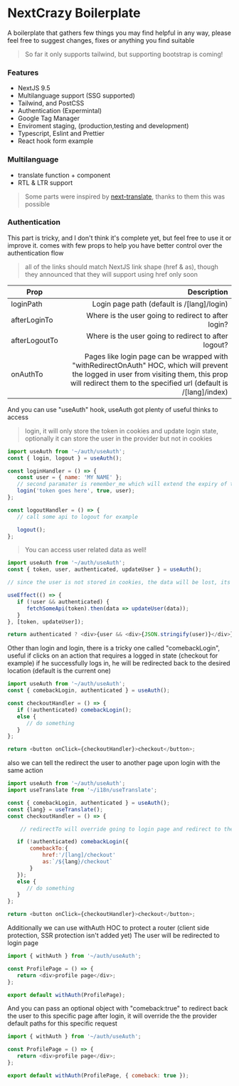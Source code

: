 # NextCrazy Boilerplate

A boilerplate that gathers few things you may find helpful in any way,
please feel free to suggest changes, fixes or anything you find suitable

> So far it only supports tailwind, but supporting bootstrap is coming!

### Features

-  NextJS 9.5
-  Multilanguage support (SSG supported)
-  Tailwind, and PostCSS
-  Authentication (Expermintal)
-  Google Tag Manager
-  Enviroment staging, (production,testing and development)
-  Typescript, Eslint and Prettier
-  React hook form example

### Multilanguage

-  translate function + <Translate/> component
-  RTL & LTR support

> Some parts were inspired by [next-translate](https://github.com/vinissimus/next-translate#readme), thanks to them this was possible

### Authentication

This part is tricky, and I don't think it's complete yet, but feel free to use it or improve it.
<AuthProvider> comes with few props to help you have better control over the authentication flow

> all of the links should match NextJS link shape (href & as), though they announced that they will support using href only soon

| Prop          |                                                                                                                                                                                                Description |
| ------------- | ---------------------------------------------------------------------------------------------------------------------------------------------------------------------------------------------------------: |
| loginPath     |                                                                                                                                                                 Login page path (default is /[lang]/login) |
| afterLoginTo  |                                                                                                                                                        Where is the user going to redirect to after login? |
| afterLogoutTo |                                                                                                                                                       Where is the user going to redirect to after logout? |
| onAuthTo      | Pages like login page can be wrapped with "withRedirectOnAuth" HOC, which will prevent the logged in user from visiting them, this prop will redirect them to the specified url (default is /[lang]/index) |

And you can use "useAuth" hook, useAuth got plenty of useful thinks to access

> login, it will only store the token in cookies and update login state, optionally it can store the user in the provider but not in cookies

```javascript
import useAuth from '~/auth/useAuth';
const { login, logout } = useAuth();

const loginHandler = () => {
   const user = { name: 'MY NAME' };
   // second paramater is remember_me which will extend the expiry of the token based on the stored value in .env files
   login('token goes here', true, user);
};

const logoutHandler = () => {
   // call some api to logout for example

   logout();
};
```

> You can access user related data as well!

```javascript
import useAuth from '~/auth/useAuth';
const { token, user, authenticated, updateUser } = useAuth();

// since the user is not stored in cookies, the data will be lost, its good to update the user data if user is not there

useEffect(() => {
   if (!user && authenticated) {
      fetchSomeApi(token).then(data => updateUser(data));
   }
}, [token, updateUser]);

return authenticated ? <div>{user && <div>{JSON.stringify(user)}</div>}</div> : 'Not authenticated';
```

Other than login and login, there is a tricky one called "comebackLogin",
useful if clicks on an action that requires a logged in state (checkout for example)
if he successfully logs in, he will be redirected back to the desired location (default is the current one)

```javascript
import useAuth from '~/auth/useAuth';
const { comebackLogin, authenticated } = useAuth();

const checkoutHandler = () => {
   if (!authenticated) comebackLogin();
   else {
      // do something
   }
};

return <button onClick={checkoutHandler}>checkout</button>;
```

also we can tell the redirect the user to another page upon login with the same action

```javascript
import useAuth from '~/auth/useAuth';
import useTranslate from '~/i18n/useTranslate';

const { comebackLogin, authenticated } = useAuth();
const {lang} = useTranslate();
const checkoutHandler = () => {

    // redirectTo will override going to login page and redirect to the desired path.

   if (!authenticated) comebackLogin({
       comebackTo:{
           href:'/[lang]/checkout'
           as:`/${lang}/checkout`
       }
   });
   else {
      // do something
   }
};

return <button onClick={checkoutHandler}>checkout</button>;
```

Additionally we can use withAuth HOC to protect a router (client side protection, SSR protection isn't added yet)
The user will be redirected to login page

```javascript
import { withAuth } from '~/auth/useAuth';

const ProfilePage = () => {
   return <div>profile page</div>;
};

export default withAuth(ProfilePage);
```

And you can pass an optional object with "comeback:true" to redirect back the user to this specific page after login,
it will override the the provider default paths for this specific request

```javascript
import { withAuth } from '~/auth/useAuth';

const ProfilePage = () => {
   return <div>profile page</div>;
};

export default withAuth(ProfilePage, { comeback: true });
```
